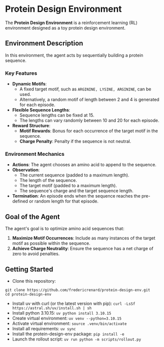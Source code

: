# Protein Design Environment

The **Protein Design Environment** is a reinforcement learning (RL) environment designed as a toy protein design
environment.

## Environment Description

In this environment, the agent acts by sequentially building a protein sequence.

### Key Features

- **Dynamic Motifs**:
    - A fixed target motif, such as `ARGININE, LYSINE, ARGININE`, can be used.
    - Alternatively, a random motif of length between 2 and 4 is generated for each episode.
- **Flexible Sequence Lengths**:
    - Sequence lengths can be fixed at 15.
    - The lengths can vary randomly between 10 and 20 for each episode.
- **Reward Structure**:
    - **Motif Rewards**: Bonus for each occurrence of the target motif in the sequence.
    - **Charge Penalty**: Penalty if the sequence is not neutral.

### Environment Mechanics

- **Actions**: The agent chooses an amino acid to append to the sequence.
- **Observation**:
    - The current sequence (padded to a maximum length).
    - The length of the sequence.
    - The target motif (padded to a maximum length).
    - The sequence's charge and the target sequence length.
- **Termination**: An episode ends when the sequence reaches the pre-defined or random length for that episode.

## Goal of the Agent

The agent's goal is to optimize amino acid sequences that:

1. **Maximize Motif Occurrences**: Include as many instances of the target motif as possible within the sequence.
2. **Achieve Charge Neutrality**: Ensure the sequence has a net charge of zero to avoid penalties.

## Getting Started

- Clone this repository:

```
git clone https://github.com/fredericrenard/protein-design-env.git
cd protein-design-env
```

- Install uv with curl (or the latest version with pip): ```curl -LsSf https://astral.sh/uv/install.sh | sh```
- Install python 3.10.15: ```uv python install 3.10.15```
- Create virtual environment: ```uv venv --python=3.10.15```
- Activate virtual environment: ```source .venv/bin/activate```
- Install all requirements: ```uv sync```
- Install the protein-design-env package: ```pip install -e```
- Launch the rollout script: ```uv run python -m scripts/rollout.py```
